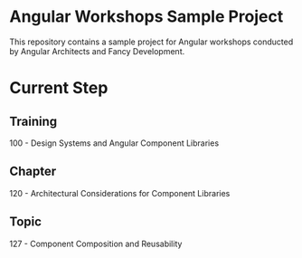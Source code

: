 # Angular Workshops Sample Project

This repository contains a sample project for Angular workshops conducted by Angular Architects and Fancy Development.

# Current Step

## Training
100 - Design Systems and Angular Component Libraries

## Chapter
120 - Architectural Considerations for Component Libraries

## Topic
127 - Component Composition and Reusability
